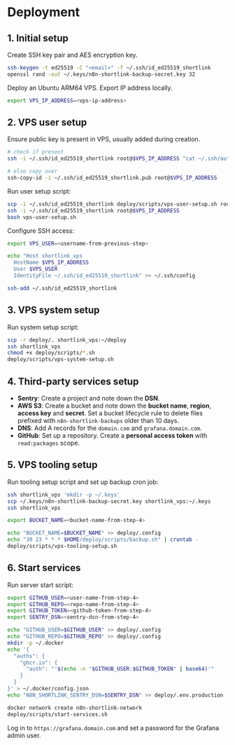# Deployment

## 1. Initial setup

Create SSH key pair and AES encryption key.

```sh
ssh-keygen -t ed25519 -C "<email>" -f ~/.ssh/id_ed25519_shortlink
openssl rand -out ~/.keys/n8n-shortlink-backup-secret.key 32
```

Deploy an Ubuntu ARM64 VPS. Export IP address locally.

```sh
export VPS_IP_ADDRESS=<vps-ip-address>
```

## 2. VPS user setup

Ensure public key is present in VPS, usually added during creation.

```sh
# check if present
ssh -i ~/.ssh/id_ed25519_shortlink root@$VPS_IP_ADDRESS "cat ~/.ssh/authorized_keys"

# else copy over
ssh-copy-id -i ~/.ssh/id_ed25519_shortlink.pub root@$VPS_IP_ADDRESS
```

Run user setup script:

```sh
scp -i ~/.ssh/id_ed25519_shortlink deploy/scripts/vps-user-setup.sh root@$VPS_IP_ADDRESS:/root
ssh -i ~/.ssh/id_ed25519_shortlink root@$VPS_IP_ADDRESS
bash vps-user-setup.sh
```

Configure SSH access:

```sh
export VPS_USER=<username-from-previous-step>

echo "Host shortlink_vps
  HostName $VPS_IP_ADDRESS
  User $VPS_USER
  IdentityFile ~/.ssh/id_ed25519_shortlink" >> ~/.ssh/config

ssh-add ~/.ssh/id_ed25519_shortlink
```

## 3. VPS system setup

Run system setup script:

```sh
scp -r deploy/. shortlink_vps:~/deploy
ssh shortlink_vps
chmod +x deploy/scripts/*.sh
deploy/scripts/vps-system-setup.sh
```

## 4. Third-party services setup

- **Sentry**: Create a project and note down the **DSN**.
- **AWS S3**: Create a bucket and note down the **bucket name**, **region**, **access key** and **secret**. Set a bucket lifecycle rule to delete files prefixed with `n8n-shortlink-backups` older than 10 days.
- **DNS**: Add A records for the `domain.com` and `grafana.domain.com`.
- **GitHub**: Set up a repository. Create a **personal access token** with `read:packages` scope.

## 5. VPS tooling setup

Run tooling setup script and set up backup cron job:

```sh
ssh shortlink_vps 'mkdir -p ~/.keys'
scp ~/.keys/n8n-shortlink-backup-secret.key shortlink_vps:~/.keys
ssh shortlink_vps

export BUCKET_NAME=<bucket-name-from-step-4>

echo "BUCKET_NAME=$BUCKET_NAME" >> deploy/.config
echo "30 23 * * * $HOME/deploy/scripts/backup.sh" | crontab -
deploy/scripts/vps-tooling-setup.sh
```

## 6. Start services

Run server start script:

```sh
export GITHUB_USER=<user-name-from-step-4>
export GITHUB_REPO=<repo-name-from-step-4>
export GITHUB_TOKEN=<github-token-from-step-4>
export SENTRY_DSN=<sentry-dsn-from-step-4>

echo "GITHUB_USER=$GITHUB_USER" >> deploy/.config
echo "GITHUB_REPO=$GITHUB_REPO" >> deploy/.config
mkdir -p ~/.docker
echo '{
  "auths": {
    "ghcr.io": {
      "auth": "'$(echo -n "$GITHUB_USER:$GITHUB_TOKEN" | base64)'"
    }
  }
}' > ~/.docker/config.json
echo "N8N_SHORTLINK_SENTRY_DSN=$SENTRY_DSN" >> deploy/.env.production

docker network create n8n-shortlink-network
deploy/scripts/start-services.sh
```

Log in to `https://grafana.domain.com` and set a password for the Grafana admin user.

